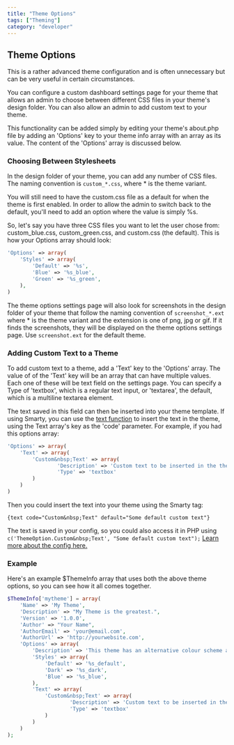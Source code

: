 ```yaml
---
title: "Theme Options"
tags: ["Theming"]
category: "developer"
---
```


## Theme Options

This is a rather advanced theme configuration and is often unnecessary but can be very useful in certain circumstances.

You can configure a custom dashboard settings page for your theme that allows an admin to choose between different CSS files in your theme's design folder. You can also allow an admin to add custom text to your theme.

This functionality can be added simply by editing your theme's about.php file by adding an 'Options' key to your theme info array with an array as its value. The content of the 'Options' array is discussed below.

### Choosing Between Stylesheets

In the design folder of your theme, you can add any number of CSS files. The naming convention is `custom_*.css`, where * is the theme variant.

You will still need to have the custom.css file as a default for when the theme is first enabled. In order to allow the admin to switch back to the default, you'll need to add an option where the value is simply %s.

So, let's say you have three CSS files you want to let the user chose from: custom_blue.css, custom_green.css, and custom.css (the default). This is how your Options array should look:

```php
'Options' => array(
    'Styles' => array(
        'Default' => '%s',
        'Blue' => '%s_blue',
        'Green' => '%s_green',
    ),
)
```

The theme options settings page will also look for screenshots in the design folder of your theme that follow the naming convention of `screenshot_*.ext` where * is the theme variant and the extension is one of png, jpg or gif. If it finds the screenshots, they will be displayed on the theme options settings page. Use `screenshot.ext` for the default theme.

### Adding Custom Text to a Theme

To add custom text to a theme, add a 'Text' key to the 'Options' array. The value of of the 'Text' key will be an array that can have multiple values. Each one of these will be text field on the settings page. You can specify a Type of 'textbox', which is a regular text input, or 'textarea', the default, which is a multiline textarea element.

The text saved in this field can then be inserted into your theme template. If using Smarty, you can use the [text function](/functions/text.html.md) to insert the text in the theme, using the Text array's key as the 'code' parameter. For example, if you had this options array:

```php
'Options' => array(
    'Text' => array(
        'Custom&nbsp;Text' => array(
                'Description' => 'Custom text to be inserted in the theme.',
                'Type' => 'textbox'
        )
    )
)
```
Then you could insert the text into your theme using the Smarty tag:

```
{text code="Custom&nbsp;Text" default="Some default custom text"}
```

The text is saved in your config, so you could also access it in PHP using `c('ThemeOption.Custom&nbsp;Text', "Some default custom text");` [Learn more about the config here.](../developers/configuration/using.html.md)

### Example

Here's an example $ThemeInfo array that uses both the above theme options, so you can see how it all comes together.

```php
$ThemeInfo['mytheme'] = array(
    'Name' => 'My Theme',
    'Description' => "My Theme is the greatest.",
    'Version' => '1.0.0',
    'Author' => "Your Name",
    'AuthorEmail' => 'your@email.com',
    'AuthorUrl' => 'http://yourwebsite.com',
    'Options' => array(
        'Description' => 'This theme has an alternative colour scheme and custom text.',
        'Styles' => array(
            'Default' => '%s_default',
            'Dark' => '%s_dark',
            'Blue' => '%s_blue',
        ),
        'Text' => array(
            'Custom&nbsp;Text' => array(
                    'Description' => 'Custom text to be inserted in the theme.',
                    'Type' => 'textbox'
            )
        )
    )
);
```
